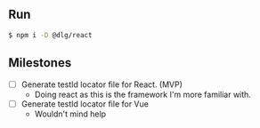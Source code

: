 ## Run

```sh
$ npm i -D @dlg/react
```

## Milestones

-  [ ] Generate testId locator file for React. (MVP)
   -  Doing react as this is the framework I'm more familiar with.
-  [ ] Generate testId locator file for Vue
   -  Wouldn't mind help
